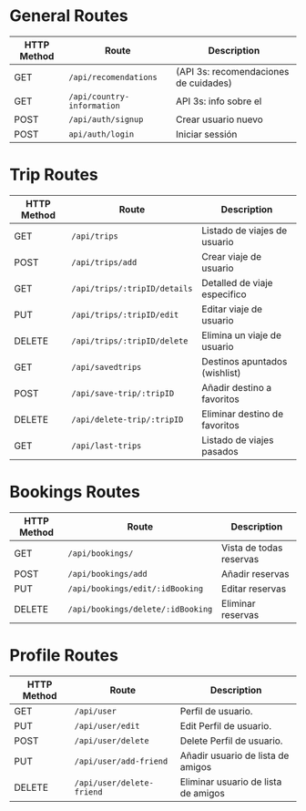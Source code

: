 
<h1>General Routes</h1>

| HTTP Method  | Route                   | Description                          |
|--------------|-------------------------|--------------------------------------|
|     GET      | `/api/recomendations`   | (API 3s: recomendaciones de cuidades)|
|     GET      | `/api/country-information` | API 3s: info sobre el | 
|     POST     | `/api/auth/signup`           | Crear usuario nuevo                  |
|     POST     | `api/auth/login`             | Iniciar sessión                      |

<h1>Trip Routes</h1>

| HTTP Method  | Route                   | Description                          |
|--------------|-------------------------|--------------------------------------|
|     GET      | `/api/trips`            | Listado de viajes de usuario         |
|     POST     | `/api/trips/add`        | Crear viaje de usuario               |
|     GET      | `/api/trips/:tripID/details`| Detalled de viaje especifico         |
|     PUT      | `/api/trips/:tripID/edit`   | Editar viaje de usuario              |
|    DELETE    | `/api/trips/:tripID/delete` | Elimina un viaje de usuario          |
|     GET      | `/api/savedtrips`           | Destinos apuntados (wishlist)        |
|     POST     | `/api/save-trip/:tripID`    | Añadir destino a favoritos           |
|    DELETE    | `/api/delete-trip/:tripID`  | Eliminar destino de favoritos        |
|     GET      | `/api/last-trips`           | Listado de viajes pasados            |

<h1>Bookings Routes</h1>

| HTTP Method  | Route                     | Description              |
|--------------|---------------------------|--------------------------|
|     GET      | `/api/bookings/`          | Vista de todas reservas  | 
|     POST     | `/api/bookings/add`       | Añadir reservas          |
|     PUT      | `/api/bookings/edit/:idBooking`  | Editar reservas   | 
|     DELETE   | `/api/bookings/delete/:idBooking`| Eliminar reservas | 



<h1>Profile Routes</h1>

| HTTP Method  | Route                     | Description                                          |
|--------------|---------------------------|------------------------------------------------------|
|     GET      | `/api/user`               | Perfil de usuario.                                   | 
|     PUT      | `/api/user/edit`          | Edit Perfil de usuario.                              |
|     POST     | `/api/user/delete`        | Delete Perfil de usuario.                            | 
|     PUT      | `/api/user/add-friend`    | Añadir usuario de lista de amigos                    | 
|     DELETE   | `/api/user/delete-friend` | Eliminar usuario de lista de amigos                  | 
